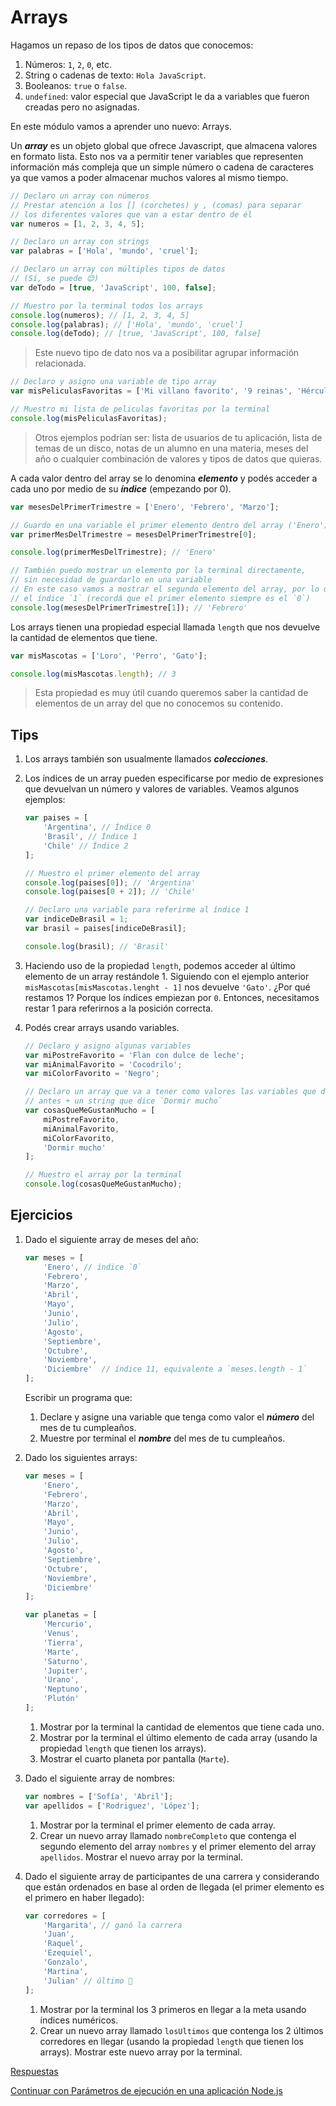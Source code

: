 # Arrays

Hagamos un repaso de los tipos de datos que conocemos:

1. Números: `1`, `2`, `0`, etc.
1. String o cadenas de texto: `Hola JavaScript`.
1. Booleanos: `true` o `false`.
1. `undefined`: valor especial que JavaScript le da a variables que fueron creadas pero no asignadas.

En este módulo vamos a aprender uno nuevo: Arrays.

Un **_array_** es un objeto global que ofrece Javascript, que almacena valores en formato lista. Esto nos va a permitir tener variables que representen información más compleja que un simple número o cadena de caracteres ya que vamos a poder almacenar muchos valores al mismo tiempo.

```javascript
// Declaro un array con números
// Prestar atención a los [] (corchetes) y , (comas) para separar
// los diferentes valores que van a estar dentro de él
var numeros = [1, 2, 3, 4, 5];

// Declaro un array con strings
var palabras = ['Hola', 'mundo', 'cruel'];

// Declaro un array con múltiples tipos de datos
// (Sí, se puede 😊)
var deTodo = [true, 'JavaScript', 100, false];

// Muestro por la terminal todos los arrays
console.log(numeros); // [1, 2, 3, 4, 5]
console.log(palabras); // ['Hola', 'mundo', 'cruel']
console.log(deTodo); // [true, 'JavaScript', 100, false]
```

> Este nuevo tipo de dato nos va a posibilitar agrupar información relacionada.

```javascript
// Declaro y asigno una variable de tipo array
var misPeliculasFavoritas = ['Mi villano favorito', '9 reinas', 'Hércules vigila'];

// Muestro mi lista de peliculas favoritas por la terminal
console.log(misPeliculasFavoritas);
```

> Otros ejemplos podrían ser: lista de usuarios de tu aplicación, lista de temas de un disco, notas de un alumno en una materia, meses del año o cualquier combinación de valores y tipos de datos que quieras.

A cada valor dentro del array se lo denomina **_elemento_** y podés acceder a cada uno por medio de su **_índice_** (empezando por 0).

```javascript
var mesesDelPrimerTrimestre = ['Enero', 'Febrero', 'Marzo'];

// Guardo en una variable el primer elemento dentro del array ('Enero')
var primerMesDelTrimestre = mesesDelPrimerTrimestre[0];

console.log(primerMesDelTrimestre); // 'Enero'

// También puedo mostrar un elemento por la terminal directamente,
// sin necesidad de guardarlo en una variable
// En este caso vamos a mostrar el segundo elemento del array, por lo que usamos
// el índice `1` (recordá que el primer elemento siempre es el `0`)
console.log(mesesDelPrimerTrimestre[1]); // 'Febrero'
```

Los arrays tienen una propiedad especial llamada `length` que nos devuelve la cantidad de elementos que tiene.

```javascript
var misMascotas = ['Loro', 'Perro', 'Gato'];

console.log(misMascotas.length); // 3
```

> Esta propiedad es muy útil cuando queremos saber la cantidad de elementos de un array del que no conocemos su contenido.

## Tips

1. Los arrays también son usualmente llamados **_colecciones_**.
1. Los índices de un array pueden especificarse por medio de expresiones que devuelvan un número y valores de variables. Veamos algunos ejemplos:

    ```javascript
    var paises = [
        'Argentina', // Índice 0
        'Brasil', // Índice 1
        'Chile' // Índice 2
    ];

    // Muestro el primer elemento del array
    console.log(paises[0]); // 'Argentina'
    console.log(paises[0 + 2]); // 'Chile'

    // Declaro una variable para referirme al índice 1
    var indiceDeBrasil = 1;
    var brasil = paises[indiceDeBrasil];

    console.log(brasil); // 'Brasil'
    ```

1. Haciendo uso de la propiedad `length`, podemos acceder al último elemento de un array restándole 1. Siguiendo con el ejemplo anterior `misMascotas[misMascotas.lenght - 1]` nos devuelve `'Gato'`. ¿Por qué restamos 1? Porque los índices empiezan por `0`. Entonces, necesitamos restar 1 para referirnos a la posición correcta.
1. Podés crear arrays usando variables.

    ```javascript
    // Declaro y asigno algunas variables
    var miPostreFavorito = 'Flan con dulce de leche';
    var miAnimalFavorito = 'Cocodrilo';
    var miColorFavorito = 'Negro';

    // Declaro un array que va a tener como valores las variables que declaré
    // antes + un string que dice `Dormir mucho`
    var cosasQueMeGustanMucho = [
        miPostreFavorito,
        miAnimalFavorito,
        miColorFavorito,
        'Dormir mucho'
    ];

    // Muestro el array por la terminal
    console.log(cosasQueMeGustanMucho);
    ```

## Ejercicios

1. Dado el siguiente array de meses del año:

    ```javascript
    var meses = [
        'Enero', // índice `0`
        'Febrero',
        'Marzo',
        'Abril',
        'Mayo',
        'Junio',
        'Julio',
        'Agosto',
        'Septiembre',
        'Octubre',
        'Noviembre',
        'Diciembre'  // índice 11, equivalente a `meses.length - 1`
    ];
    ```

    Escribir un programa que:

    1. Declare y asigne una variable que tenga como valor el **_número_** del mes de tu cumpleaños.
    1. Muestre por terminal el **_nombre_** del mes de tu cumpleaños.

1. Dado los siguientes arrays:

    ```javascript
    var meses = [
        'Enero',
        'Febrero',
        'Marzo',
        'Abril',
        'Mayo',
        'Junio',
        'Julio',
        'Agosto',
        'Septiembre',
        'Octubre',
        'Noviembre',
        'Diciembre'
    ];

    var planetas = [
        'Mercurio',
        'Venus',
        'Tierra',
        'Marte',
        'Saturno',
        'Jupiter',
        'Urano',
        'Neptuno',
        'Plutón'
    ];
    ```

    1. Mostrar por la terminal la cantidad de elementos que tiene cada uno.
    1. Mostrar por la terminal el último elemento de cada array (usando la propiedad `length` que tienen los arrays).
    1. Mostrar el cuarto planeta por pantalla (`Marte`).

1. Dado el siguiente array de nombres:

    ```javascript
    var nombres = ['Sofía', 'Abril'];
    var apellidos = ['Rodriguez', 'López'];
    ```

    1. Mostrar por la terminal el primer elemento de cada array.
    1. Crear un nuevo array llamado `nombreCompleto` que contenga el segundo elemento del array `nombres` y el primer elemento del array `apellidos`. Mostrar el nuevo array por la terminal.

1. Dado el siguiente array de participantes de una carrera y considerando que están ordenados en base al orden de llegada (el primer elemento es el primero en haber llegado):

    ```javascript
    var corredores = [
        'Margarita', // ganó la carrera
        'Juan',
        'Raquel',
        'Ezequiel',
        'Gonzalo',
        'Martina',
        'Julian' // último 🙁
    ];
    ```

    1. Mostrar por la terminal los 3 primeros en llegar a la meta usando índices numéricos.
    1. Crear un nuevo array llamado `losUltimos` que contenga los 2 últimos corredores en llegar (usando la propiedad `length` que tienen los arrays). Mostrar este nuevo array por la terminal.

[Respuestas](/respuestas/08.js)

[Continuar con Parámetros de ejecución en una aplicación Node.js](/ejercicios/conceptuales/09.md)
